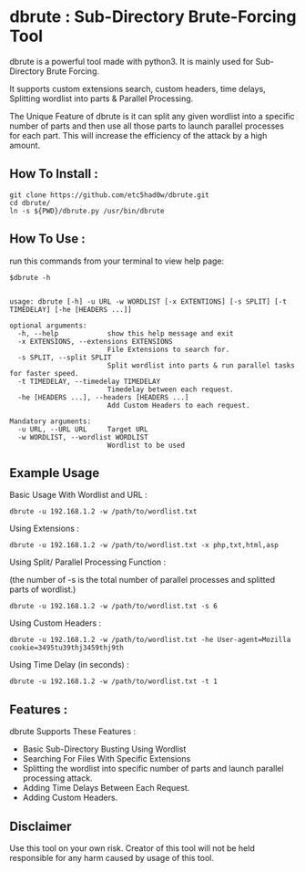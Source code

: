 # dbrute : Sub-Directory Brute-Forcing Tool

dbrute is a powerful tool made with python3. It is mainly used for Sub-Directory Brute Forcing.

It supports custom extensions search, custom headers, time delays, Splitting wordlist into parts & Parallel Processing.

The Unique Feature of dbrute is it can split any given wordlist into a specific number of parts and then use all those parts to launch parallel processes for each part. This will increase the efficiency of the attack by a high amount.


## How To Install :  

```
git clone https://github.com/etc5had0w/dbrute.git
cd dbrute/
ln -s ${PWD}/dbrute.py /usr/bin/dbrute
```

## How To Use :

run this commands from your terminal to view help page:

```
$dbrute -h


usage: dbrute [-h] -u URL -w WORDLIST [-x EXTENTIONS] [-s SPLIT] [-t TIMEDELAY] [-he [HEADERS ...]]

optional arguments:
  -h, --help            show this help message and exit
  -x EXTENSIONS, --extensions EXTENSIONS
                        File Extensions to search for.
  -s SPLIT, --split SPLIT
                        Split wordlist into parts & run parallel tasks for faster speed.
  -t TIMEDELAY, --timedelay TIMEDELAY
                        Timedelay between each request.
  -he [HEADERS ...], --headers [HEADERS ...]
                        Add Custom Headers to each request.

Mandatory arguments:
  -u URL, --URL URL     Target URL
  -w WORDLIST, --wordlist WORDLIST
                        Wordlist to be used

```

## Example Usage

Basic Usage With Wordlist and URL :

```
dbrute -u 192.168.1.2 -w /path/to/wordlist.txt
```

Using Extensions :

```
dbrute -u 192.168.1.2 -w /path/to/wordlist.txt -x php,txt,html,asp
```

Using Split/ Parallel Processing Function :

(the number of -s is the total number of parallel processes and  splitted parts of wordlist.)

```
dbrute -u 192.168.1.2 -w /path/to/wordlist.txt -s 6
```

Using Custom Headers :

```
dbrute -u 192.168.1.2 -w /path/to/wordlist.txt -he User-agent=Mozilla cookie=3495tu39thj3459thj9th
```

Using Time Delay (in seconds) :

```
dbrute -u 192.168.1.2 -w /path/to/wordlist.txt -t 1
```

## Features :

dbrute Supports These Features :

* Basic Sub-Directory Busting Using Wordlist
* Searching For Files With Specific Extensions
* Splitting the wordlist into specific number of parts and launch parallel processing attack.
* Adding Time Delays Between Each Request.
* Adding Custom Headers.


## Disclaimer

Use this tool on your own risk. Creator of this tool will not be held responsible for any harm caused by usage of this tool.

